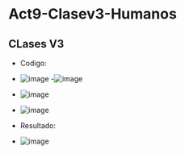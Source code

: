 # Act9-Clasev3-Humanos

## CLases V3
- Codigo:
- ![image](https://github.com/user-attachments/assets/ba806796-334d-4087-bde6-a25d8a6cb77c)
-![image](https://github.com/user-attachments/assets/8bd3e6b0-365f-46ce-a0f4-1f199f1782da)
- ![image](https://github.com/user-attachments/assets/d05ae3dc-2405-46be-9908-c38a172a8f5a)
- ![image](https://github.com/user-attachments/assets/cac07ea2-fd14-49bb-9967-f6a0cd7f8826)

- Resultado:
- ![image](https://github.com/user-attachments/assets/b5d02072-9fb8-4c92-a0e3-3773935e6f7a)
